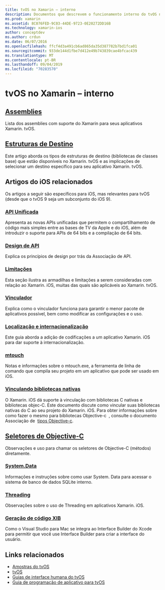 ```yaml
---
title: tvOS no Xamarin – interno
description: Documentos que descrevem o funcionamento interno do tvOS no Xamarin, que se baseia no Xamarin. iOS. O conteúdo do link discute assemblies, estruturas de destino e conceitos de iOS relacionados.
ms.prod: xamarin
ms.assetid: 8C076FED-9C03-44DE-9723-0E20272DD16B
ms.technology: xamarin-ios
author: conceptdev
ms.author: crdun
ms.date: 06/07/2016
ms.openlocfilehash: ffcf4d3a491cb6ad865da35d387782b7bd1fca01
ms.sourcegitcommit: 933de144d1fbe7d412e49b743839cae4bfcac439
ms.translationtype: MT
ms.contentlocale: pt-BR
ms.lasthandoff: 09/04/2019
ms.locfileid: "70283570"
---
```

# <a name="tvos-in-xamarin-internals"></a>tvOS no Xamarin – interno 

## <a name="assembliesiostvosinternalsassembliesmd"></a>[Assemblies](~/ios/tvos/internals/assemblies.md)

Lista dos assemblies com suporte do Xamarin para seus aplicativos Xamarin. tvOS.

## <a name="target-frameworksiostvosinternalsframeworksmd"></a>[Estruturas de Destino](~/ios/tvos/internals/frameworks.md)

Este artigo aborda os tipos de estruturas de destino (bibliotecas de classes base) que estão disponíveis no Xamarin. tvOS e as implicações de selecionar um destino específico para seu aplicativo Xamarin. tvOS.

## <a name="related-ios-articles"></a>Artigos do iOS relacionados

Os artigos a seguir são específicos para iOS, mas relevantes para tvOS (desde que o tvOS 9 seja um subconjunto do iOS 9).

### <a name="unified-apicross-platformmaciosunifiedindexmd"></a>[API Unificada](~/cross-platform/macios/unified/index.md)

Apresenta as novas APIs unificadas que permitem o compartilhamento de código mais simples entre as bases de TV da Apple e do iOS, além de introduzir o suporte para APIs de 64 bits e a compilação de 64 bits.  

### <a name="api-designiosinternalsapi-designindexmd"></a>[Design de API](~/ios/internals/api-design/index.md)

Explica os princípios de design por trás da Associação de API.

### <a name="limitationsiosinternalslimitationsmd"></a>[Limitações](~/ios/internals/limitations.md)

Esta seção ilustra as armadilhas e limitações a serem consideradas com relação ao Xamarin. iOS, muitas das quais são aplicáveis ao Xamarin. tvOS.

### <a name="linkeriosdeploy-testlinkermd"></a>[Vinculador](~/ios/deploy-test/linker.md)

Explica como o vinculador funciona para garantir o menor pacote de aplicativos possível, bem como modificar as configurações e o uso.

### <a name="localization-and-internationalizationiosapp-fundamentalslocalizationindexmd"></a>[Localização e internacionalização](~/ios/app-fundamentals/localization/index.md)

Este guia aborda a adição de codificações a um aplicativo Xamarin. iOS para dar suporte à internacionalização.

### <a name="mtouchiosdeploy-testmtouchmd"></a>[mtouch](~/ios/deploy-test/mtouch.md)

Notas e informações sobre o mtouch.exe, a ferramenta de linha de comando que compila seu projeto em um aplicativo que pode ser usado em iOS.

### <a name="linking-native-librariesiosplatformnative-interopmd"></a>[Vinculando bibliotecas nativas](~/ios/platform/native-interop.md)

O Xamarin. iOS dá suporte à vinculação com bibliotecas C nativas e bibliotecas objec-C. Este documento discute como vincular suas bibliotecas nativas do C ao seu projeto do Xamarin. iOS. Para obter informações sobre como fazer o mesmo para bibliotecas Objective-c&nbsp; , consulte o documento Associação de&nbsp; [tipos Objective-c](~/ios/platform/binding-objective-c/index.md).

## <a name="objective-c-selectorsiosinternalsobjective-c-selectorsmd"></a>[Seletores de Objective-C](~/ios/internals/objective-c-selectors.md)

Observações e uso para chamar os seletores de Objective-C (métodos) diretamente.

### <a name="systemdataiosdata-cloudsystemdatamd"></a>[System.Data](~/ios/data-cloud/system.data.md)

Informações e instruções sobre como usar System. Data para acessar o sistema de banco de dados SQLite interno.

### <a name="threadingiosapp-fundamentalsthreadingmd"></a>[Threading](~/ios/app-fundamentals/threading.md)

Observações sobre o uso de Threading em aplicativos Xamarin. iOS.

### <a name="xib-code-generationiosinternalsxib-code-generationmd"></a>[Geração de código XIB](~/ios/internals/xib-code-generation.md)

Como o Visual Studio para Mac se integra ao Interface Builder do Xcode para permitir que você use Interface Builder para criar a interface do usuário.

## <a name="related-links"></a>Links relacionados

- [Amostras do tvOS](https://docs.microsoft.com/samples/browse/?products=xamarin&term=Xamarin.iOS+tvOS)
- [tvOS](https://developer.apple.com/tvos/)
- [Guias de interface humana do tvOS](https://developer.apple.com/tvos/human-interface-guidelines/)
- [Guia de programação de aplicativo para tvOS](https://developer.apple.com/library/prerelease/tvos/documentation/General/Conceptual/AppleTV_PG/)
